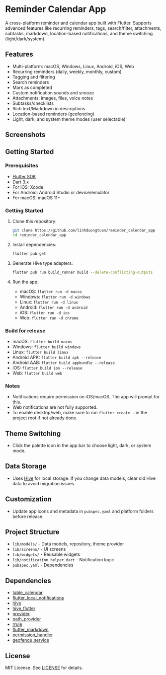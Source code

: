 

# Reminder Calendar App

A cross-platform reminder and calendar app built with Flutter. Supports advanced features like recurring reminders, tags, search/filter, attachments, subtasks, markdown, location-based notifications, and theme switching (light/dark/system).

## Features


- Multi-platform: macOS, Windows, Linux, Android, iOS, Web
- Recurring reminders (daily, weekly, monthly, custom)
- Tagging and filtering
- Search reminders
- Mark as completed
- Custom notification sounds and snooze
- Attachments: images, files, voice notes
- Subtasks/checklists
- Rich text/Markdown in descriptions
- Location-based reminders (geofencing)
- Light, dark, and system theme modes (user selectable)

## Screenshots
<!-- Add screenshots here if available -->

## Getting Started

### Prerequisites
- [Flutter SDK](https://docs.flutter.dev/get-started/install)
- Dart 3.x
- For iOS: Xcode
- For Android: Android Studio or device/emulator
- For macOS: macOS 11+

### Getting Started

1. Clone this repository:
   ```sh
   git clone https://github.com/linhduongtuan/reminder_calendar_app
   cd reminder_calendar_app
   ```
2. Install dependencies:
   ```sh
   flutter pub get
   ```
3. Generate Hive type adapters:
   ```sh
   flutter pub run build_runner build --delete-conflicting-outputs
   ```
4. Run the app:

   - macOS: `flutter run -d macos`
   - Windows: `flutter run -d windows`
   - Linux: `flutter run -d linux`
   - Android: `flutter run -d android`
   - iOS: `flutter run -d ios`
   - Web: `flutter run -d chrome`


### Build for release
- macOS: `flutter build macos`
- Windows: `flutter build windows`
- Linux: `flutter build linux`
- Android APK: `flutter build apk --release`
- Android AAB: `flutter build appbundle --release`
- iOS: `flutter build ios --release`
- Web: `flutter build web`

### Notes
- Notifications require permission on iOS/macOS. The app will prompt for this.
- Web notifications are not fully supported.
- To enable desktop/web, make sure to run `flutter create .` in the project root if not already done.

## Theme Switching
- Click the palette icon in the app bar to choose light, dark, or system mode.

## Data Storage
- Uses [Hive](https://docs.hivedb.dev/) for local storage. If you change data models, clear old Hive data to avoid migration issues.

## Customization
- Update app icons and metadata in `pubspec.yaml` and platform folders before release.

## Project Structure

- `lib/models/` - Data models, repository, theme provider
- `lib/screens/` - UI screens
- `lib/widgets/` - Reusable widgets
- `lib/notification_helper.dart` - Notification logic
- `pubspec.yaml` - Dependencies

## Dependencies
- [table_calendar](https://pub.dev/packages/table_calendar)
- [flutter_local_notifications](https://pub.dev/packages/flutter_local_notifications)
- [hive](https://pub.dev/packages/hive)
- [hive_flutter](https://pub.dev/packages/hive_flutter)
- [provider](https://pub.dev/packages/provider)
- [path_provider](https://pub.dev/packages/path_provider)
- [rrule](https://pub.dev/packages/rrule)
- [flutter_markdown](https://pub.dev/packages/flutter_markdown)
- [permission_handler](https://pub.dev/packages/permission_handler)
- [geofence_service](https://pub.dev/packages/geofence_service)

## License

MIT License. See [LICENSE](LICENSE) for details.
